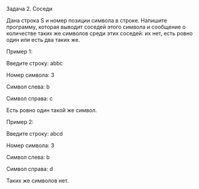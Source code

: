 Задача 2. Соседи

Дана строка S и номер позиции символа в строке. Напишите программу, которая выводит соседей этого символа и сообщение о количестве таких же символов среди этих соседей: их нет, есть ровно один или есть два таких же. 


Пример 1:

Введите строку: abbc

Номер символа: 3


Символ слева: b

Символ справа: c


Есть ровно один такой же символ.


Пример 2:

Введите строку: abсd

Номер символа: 3


Символ слева: b

Символ справа: d


Таких же символов нет.
